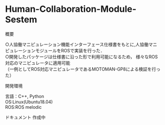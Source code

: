 # Human-Collaboration-Module-Sestem
概要

○人協働マニピュレーション機能インターフェース仕様書をもとに,人協働マニピュレーションモジュールをROSで実装を行った．  
○開発したパッケージは仕様書に沿った形で利用可能になるため， 様々なROS対応のマニピュレータに適用可能  
（一例としてROS対応マニピュレータであるMOTOMAN-GP8による検証を行った）  

開発環境

言語：C++, Python  
OS:Linux(Ubuntu18.04)  
ROS:ROS melodic  

ドキュメント
作成中

